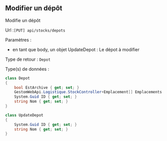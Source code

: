 ## <span id='modifierdepot'>Modifier un dépôt</span>

Modifie un dépôt

Url :`[PUT] api/stocks/depots`

Paramètres : 

- en tant que body, un objet UpdateDepot : Le dépot à modifier

Type de retour : `Depot`

Type(s) de données :

```csharp
class Depot
{
	bool EstArchive { get; set; }
	GestomWebApi.Logistique.StockController+Emplacement[] Emplacements { get; set; }
	System.Guid ID { get; set; }
	string Nom { get; set; }
}

class UpdateDepot
{
	System.Guid ID { get; set; }
	string Nom { get; set; }
}

```

